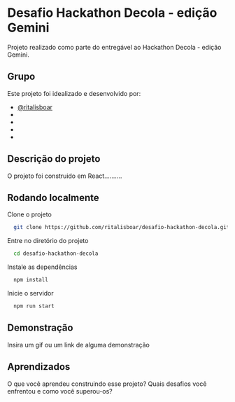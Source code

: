 # Desafio Hackathon Decola - edição Gemini

Projeto realizado como parte do entregável ao Hackathon Decola - edição Gemini.

## Grupo

Este projeto foi idealizado e desenvolvido por:

- [@ritalisboar](https://www.github.com/ritalisboar)
- []()
- []()
- []()
- []()

## Descrição do projeto

O projeto foi construido em React..........

## Rodando localmente

Clone o projeto

```bash
  git clone https://github.com/ritalisboar/desafio-hackathon-decola.git
```

Entre no diretório do projeto

```bash
  cd desafio-hackathon-decola
```

Instale as dependências

```bash
  npm install
```

Inicie o servidor

```bash
  npm run start
```

## Demonstração

Insira um gif ou um link de alguma demonstração

## Aprendizados

O que você aprendeu construindo esse projeto? Quais desafios você enfrentou e como você superou-os?
